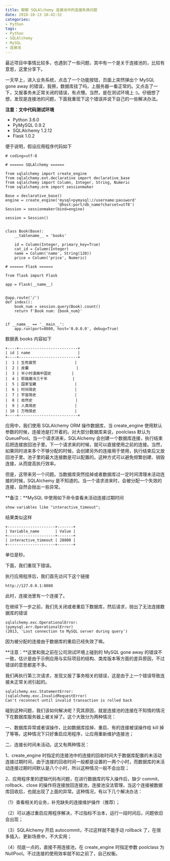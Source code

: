 ```yaml
---
title: 聊聊 SQLAlchemy 连接池中的连接失效问题
date: 2018-10-13 16:42:52
categories:
- Python
tags:
- Python
- SQLAlchemy
- MySQL
- 连接池
---
```


最近项目中事情比较多，也遇到了一些问题，其中有一个是关于连接池的，比较有意思，这里分享下。

一天早上，进入业务系统，点击了一个功能按钮，页面上突然弹出个 MySQL gone away 的错误，我擦，数据库挂了吗，上服务器一看正常的。又点击了一下，又报事务未正常关闭的错误，有点懵。当然，是在测试环境上 :)。仔细想了想，发现是连接池的问题，下面我重现下这个错误并说下自己的一些解决办法。

<!-- more -->

**注意：文中代码测试环境**

* Python 3.6.0
* PyMySQL 0.9.2
* SQLAlchemy 1.2.12
* Flask 1.0.2

便于说明，假设应用程序代码如下

```
# coding=utf-8

# ====== SQLAlchemy ======

from sqlalchemy import create_engine
from sqlalchemy.ext.declarative import declarative_base
from sqlalchemy import Column, Integer, String, Numeric
from sqlalchemy.orm import sessionmaker

Base = declarative_base()
engine = create_engine('mysql+pymysql://username:password'
                       '@host:port/db_name?charset=utf8')
Session = sessionmaker(bind=engine)

session = Session()


class Book(Base):
    __tablename__ = 'books'

    id = Column(Integer, primary_key=True)
    cat_id = Column(Integer)
    name = Column('name', String(120))
    price = Column('price', Numeric)

# ====== Flask ======

from flask import Flask

app = Flask(__name__)


@app.route('/')
def index():
    book_num = session.query(Book).count()
    return f'Book num: {book_num}'


if __name__ == '__main__':
    app.run(port=8080, host='0.0.0.0', debug=True)
```

数据表 books 内容如下

```
+----+--------------------------+
| id | name                     |
+----+--------------------------+
|  1 | 生死疲劳                 |
|  2 | 皮囊                     |
|  3 | 半小时漫画中国史         |
|  4 | 耶路撒冷三千年           |
|  5 | 国家宝藏                 |
|  6 | 时间简史                 |
|  7 | 宇宙简史                 |
|  8 | 自然史                   |
|  9 | 人类简史                 |
| 10 | 万物简史                 |
+----+--------------------------+
```

应用中，我们使用 SQLAlchemy ORM 操作数据库，当 create_engine 使用默认参数的时候，连接池是打开着的。对大部分数据库来说，poolclass 默认为 QueuePool。当一个请求进来，SQLAlchemy 会创建一个数据库连接，执行结束后把连接放回池子里。下一个请求来的时候，就可以直接使用之前的连接。当然，如果同时进来多个不够分配的时候，会创建另外的连接用于使用，执行结束后又放回池子里。池子里的最大连接数是可以配置的。这种方式可以避免频繁创建、销毁连接，从而提高执行效率。

但是，这带来另一个问题。当数据库突然挂掉或者数据库过一定时间清理未活动连接的时候，SQLAlchemy 是不知道的。当一个请求进来时，会被分配一个失效的连接，自然会抛出一些异常。

**备注：**MySQL 中使用如下命令查看未活动连接过期时间

```
show variables like "interactive_timeout";
```

结果类似这样

```
+---------------------+-------+
| Variable_name       | Value |
+---------------------+-------+
| interactive_timeout | 28800 |
+---------------------+-------+
```

单位是秒。

下面，我们重现下错误。

执行应用程序后，我们首先访问下这个链接

```
http://127.0.0.1:8080
```

此时，连接池里有一个连接了。

在继续下一步之前，我们先关闭或者重启下数据库，然后请求，抛出了无法连接数据库的错误

```
sqlalchemy.exc.OperationalError:
(pymysql.err.OperationalError)
(2013, 'Lost connection to MySQL server during query')
```

因为被分配的连接由于数据库的重启已经失效了嘛。

**注意：**这里和我之前在公司测试环境上碰到的 MySQL gone away 的错误不一致，估计是由于示例应用与实际项目的结构、类库版本等方面的差异原因，不过错误的意思都差不多。

我们再执行第三次请求，发现又报了事务相关的错误，这是由于上一个错误导致连接未正常关闭引起的。

```
sqlalchemy.exc.StatementError:
(sqlalchemy.exc.InvalidRequestError)
Can't reconnect until invalid transaction is rolled back
```

碰到这种问题，我们该如何解决呢？究其原因，就是连接池的连接在不知情的情况下在数据库服务器上被关掉了。这个大致分为两种情况：

一、数据库异常或者误操作，比如数据库挂掉、重启、有的连接被误操作给 kill 掉了等等。这种情况下只好重启应用程序，让应用重新维护连接池；

二、连接长时间未活动。这又有两种情况：

1、create_engine 时指定的连接池中的连接的回收时间大于数据库配置的未活动连接过期时间，由于连接的回收时间一般都是设置的一两个小时，而数据库的未活动连接过期时间默认是八个小时，所以这种情况一般不会出现；

2、应用程序里的逻辑代码有问题，在进行数据库的写入操作后，缺少 commit、rollback、close 的操作将连接放回连接池，连接池没法管理，当这个连接被数据库回收后，也就出现了上面的异常。这种情况，有以下几个解决办法：

（1）查看相关的业务，补充缺失的连接维护操作（推荐）；

（2）可以通过重启应用程序解决，不过指标不治本，运行一段时间后，问题依旧会出现；

（3）SQLAlchemy 开启 autocommit，不过这样就不能手动 rollback 了，在很多插入、更新场景中，不大实用；

（4）彻底一点的，直接不用连接池，在 create_engine 时指定参数 poolclass 为 NullPool。不过连接的使用效率就不如之前了，自己权衡。
